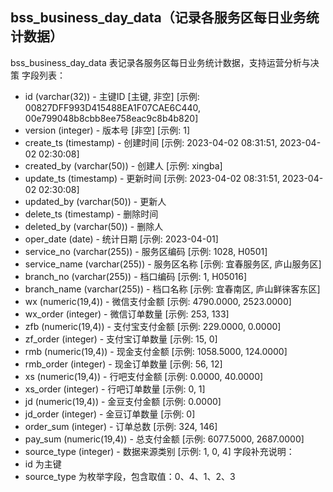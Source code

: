 ## bss_business_day_data（记录各服务区每日业务统计数据）
bss_business_day_data 表记录各服务区每日业务统计数据，支持运营分析与决策
字段列表：
- id (varchar(32)) - 主键ID [主键, 非空] [示例: 00827DFF993D415488EA1F07CAE6C440, 00e799048b8cbb8ee758eac9c8b4b820]
- version (integer) - 版本号 [非空] [示例: 1]
- create_ts (timestamp) - 创建时间 [示例: 2023-04-02 08:31:51, 2023-04-02 02:30:08]
- created_by (varchar(50)) - 创建人 [示例: xingba]
- update_ts (timestamp) - 更新时间 [示例: 2023-04-02 08:31:51, 2023-04-02 02:30:08]
- updated_by (varchar(50)) - 更新人
- delete_ts (timestamp) - 删除时间
- deleted_by (varchar(50)) - 删除人
- oper_date (date) - 统计日期 [示例: 2023-04-01]
- service_no (varchar(255)) - 服务区编码 [示例: 1028, H0501]
- service_name (varchar(255)) - 服务区名称 [示例: 宜春服务区, 庐山服务区]
- branch_no (varchar(255)) - 档口编码 [示例: 1, H05016]
- branch_name (varchar(255)) - 档口名称 [示例: 宜春南区, 庐山鲜徕客东区]
- wx (numeric(19,4)) - 微信支付金额 [示例: 4790.0000, 2523.0000]
- wx_order (integer) - 微信订单数量 [示例: 253, 133]
- zfb (numeric(19,4)) - 支付宝支付金额 [示例: 229.0000, 0.0000]
- zf_order (integer) - 支付宝订单数量 [示例: 15, 0]
- rmb (numeric(19,4)) - 现金支付金额 [示例: 1058.5000, 124.0000]
- rmb_order (integer) - 现金订单数量 [示例: 56, 12]
- xs (numeric(19,4)) - 行吧支付金额 [示例: 0.0000, 40.0000]
- xs_order (integer) - 行吧订单数量 [示例: 0, 1]
- jd (numeric(19,4)) - 金豆支付金额 [示例: 0.0000]
- jd_order (integer) - 金豆订单数量 [示例: 0]
- order_sum (integer) - 订单总数 [示例: 324, 146]
- pay_sum (numeric(19,4)) - 总支付金额 [示例: 6077.5000, 2687.0000]
- source_type (integer) - 数据来源类别 [示例: 1, 0, 4]
字段补充说明：
- id 为主键
- source_type 为枚举字段，包含取值：0、4、1、2、3